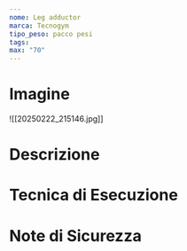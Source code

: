 ```yaml
---
nome: Leg adductor
marca: Tecnogym
tipo_peso: pacco pesi
tags: 
max: "70"
---
```

# Imagine
![[20250222_215146.jpg]]

# Descrizione
<!-- Descrizione dettagliata dell'esercizio -->

# Tecnica di Esecuzione
<!-- Punti chiave per l'esecuzione corretta -->

# Note di Sicurezza
<!-- Precauzioni e considerazioni sulla sicurezza -->
